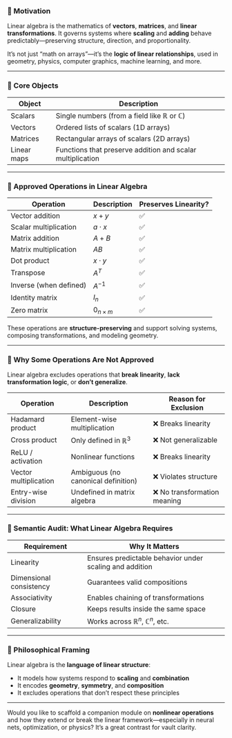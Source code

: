### 🔹 Motivation
Linear algebra is the mathematics of **vectors**, **matrices**, and **linear transformations**. It governs systems where **scaling** and **adding** behave predictably—preserving structure, direction, and proportionality.

It’s not just “math on arrays”—it’s the **logic of linear relationships**, used in geometry, physics, computer graphics, machine learning, and more.

---

### 🔹 Core Objects
| Object | Description |
|--------|-------------|
| Scalars | Single numbers (from a field like $\mathbb{R}$ or $\mathbb{C}$) |
| Vectors | Ordered lists of scalars (1D arrays) |
| Matrices | Rectangular arrays of scalars (2D arrays) |
| Linear maps | Functions that preserve addition and scalar multiplication |

---

### 🔹 Approved Operations in Linear Algebra

| Operation | Description | Preserves Linearity? |
|-----------|-------------|-----------------------|
| Vector addition | $x + y$ | ✅ |
| Scalar multiplication | $a \cdot x$ | ✅ |
| Matrix addition | $A + B$ | ✅ |
| Matrix multiplication | $AB$ | ✅ |
| Dot product | $x \cdot y$ | ✅ |
| Transpose | $A^T$ | ✅ |
| Inverse (when defined) | $A^{-1}$ | ✅ |
| Identity matrix | $I_n$ | ✅ |
| Zero matrix | $0_{n \times m}$ | ✅ |

These operations are **structure-preserving** and support solving systems, composing transformations, and modeling geometry.

---

### 🔹 Why Some Operations Are Not Approved

Linear algebra excludes operations that **break linearity**, **lack transformation logic**, or **don’t generalize**.

| Operation | Description | Reason for Exclusion |
|-----------|-------------|----------------------|
| Hadamard product | Element-wise multiplication | ❌ Breaks linearity |
| Cross product | Only defined in $\mathbb{R}^3$ | ❌ Not generalizable |
| ReLU / activation | Nonlinear functions | ❌ Breaks linearity |
| Vector multiplication | Ambiguous (no canonical definition) | ❌ Violates structure |
| Entry-wise division | Undefined in matrix algebra | ❌ No transformation meaning |

---

### 🔹 Semantic Audit: What Linear Algebra Requires

| Requirement | Why It Matters |
|-------------|----------------|
| Linearity | Ensures predictable behavior under scaling and addition |
| Dimensional consistency | Guarantees valid compositions |
| Associativity | Enables chaining of transformations |
| Closure | Keeps results inside the same space |
| Generalizability | Works across $\mathbb{R}^n$, $\mathbb{C}^n$, etc. |

---

### 🔹 Philosophical Framing

Linear algebra is the **language of linear structure**:
- It models how systems respond to **scaling** and **combination**
- It encodes **geometry**, **symmetry**, and **composition**
- It excludes operations that don’t respect these principles

---

Would you like to scaffold a companion module on **nonlinear operations** and how they extend or break the linear framework—especially in neural nets, optimization, or physics? It’s a great contrast for vault clarity.
